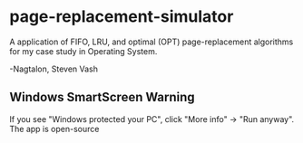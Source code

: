 # page-replacement-simulator
A application of FIFO, LRU, and optimal (OPT) page-replacement algorithms for my case study in Operating System. 

-Nagtalon, Steven Vash

## Windows SmartScreen Warning
If you see "Windows protected your PC", click "More info" → "Run anyway".
The app is open-source
